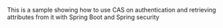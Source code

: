 
This is a sample showing how to use CAS on authentication and retrieving attributes from it with Spring Boot and Spring security